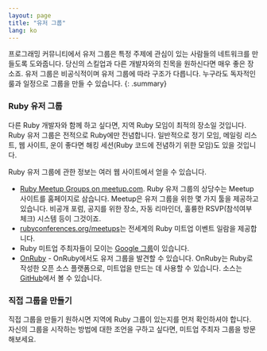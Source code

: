 ```yaml
---
layout: page
title: "유저 그룹"
lang: ko
---
```


프로그래밍 커뮤니티에서 유저 그룹은 특정 주제에 관심이 있는 사람들의 네트워크를
만들도록 도와줍니다. 당신의 스킬업과 다른 개발자와의 친목을 원하신다면 매우
좋은 장소죠. 유저 그룹은 비공식적이며 유저 그룹에 따라 구조가 다릅니다. 누구라도
독자적인 룰과 일정으로 그룹을 만들 수 있습니다.
{: .summary}

### Ruby 유저 그룹

다른 Ruby 개발자와 함께 하고 싶다면, 지역 Ruby 모임이 최적의 장소일 것입니다.
Ruby 유저 그룹은 전적으로 Ruby에만 전념합니다. 일반적으로 정기 모임, 메일링
리스트, 웹 사이트, 운이 좋다면 해킹 세션(Ruby 코드에 전념하기 위한 모임)도
있을 것입니다.

Ruby 유저 그룹에 관한 정보는 여러 웹 사이트에서 얻을 수 있습니다.

- [Ruby Meetup Groups on meetup.com][meetup]. Ruby 유저 그룹의 상당수는
  Meetup 사이트를 홈페이지로 삼습니다. Meetup은 유저 그룹을 위한 몇 가지 툴을
  제공하고 있습니다. 비공개 포럼, 공지를 위한 장소, 자동 리마인더, 훌륭한
  RSVP(참석여부 체크) 시스템 등이 그것이죠.
- [rubyconferences.org/meetups][rc-meetups]는 전세계의 Ruby 미트업 이벤트 일람을
  제공합니다.
- Ruby 미트업 주최자들이 모이는 [Google 그룹][meetups-google-group]이 있습니다.
- [OnRuby][onruby] - OnRuby에서도 유저 그룹을 발견할 수 있습니다. OnRuby는
  Ruby로 작성한 오픈 소스 플랫폼으로, 미트업을 만드는 데 사용할 수 있습니다.
  소스는 [GitHub][onruby-github]에서 볼 수 있습니다.

### 직접 그룹을 만들기

직접 그룹을 만들기 원하시면 지역에 Ruby 그룹이 있는지를 먼저 확인하셔야 합니다.
자신의 그룹을 시작하는 방법에 대한 조언을 구하고 싶다면,
미트업 주최자 그룹을 방문해보세요.

[meetup]: https://www.meetup.com/topics/ruby/
[onruby]: https://www.onruby.eu/
[onruby-github]: https://github.com/phoet/on_ruby
[rc-meetups]: https://rubyconferences.org/meetups/
[meetups-google-group]: https://groups.google.com/g/ruby-meetups
